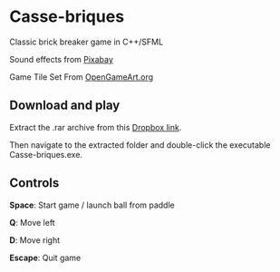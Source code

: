 # Casse-briques
Classic brick breaker game in C++/SFML

Sound effects from <a href="https://pixabay.com/sound-effects/?utm_source=link-attribution&amp;utm_medium=referral&amp;utm_campaign=music&amp;utm_content=34297">Pixabay</a>

Game Tile Set From <a href="https://opengameart.org/content/breakout-brick-breaker-tile-set-free">OpenGameArt.org</a>

## Download and play

Extract the .rar archive from this [Dropbox link](https://www.dropbox.com/scl/fi/61mpmq2e39hh0yooc6nu0/Casse-briques-release.rar?rlkey=yqs5g1zif3jyfpvxxhs64gq0f&dl=0).

Then navigate to the extracted folder and double-click the executable Casse-briques.exe.

## Controls

**Space**: Start game / launch ball from paddle

**Q**: Move left

**D**: Move right

**Escape**: Quit game


